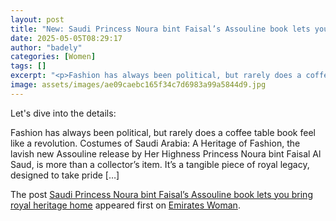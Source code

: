```yaml
---
layout: post
title: "New: Saudi Princess Noura bint Faisal’s Assouline book lets you bring royal heritage home"
date: 2025-05-05T08:29:17
author: "badely"
categories: [Women]
tags: []
excerpt: "<p>Fashion has always been political, but rarely does a coffee table book feel like a revolution. Costumes of Saudi Arabia - A Heritage of Fashion, the"
image: assets/images/ae09caebc165f34c7d6983a99a5844d9.jpg
---
```


Let's dive into the details: <p>Fashion has always been political, but rarely does a coffee table book feel like a revolution. Costumes of Saudi Arabia: A Heritage of Fashion, the lavish new Assouline release by Her Highness Princess Noura bint Faisal Al Saud, is more than a collector’s item. It’s a tangible piece of royal legacy, designed to take pride [&#8230;]</p>
<p>The post <a href="https://emirateswoman.com/saudi-princess-noura-bint-faisal-assouline-book/" rel="nofollow">Saudi Princess Noura bint Faisal’s Assouline book lets you bring royal heritage home</a> appeared first on <a href="https://emirateswoman.com" rel="nofollow">Emirates Woman</a>.</p>

